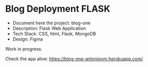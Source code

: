 # Blog Deployment FLASK
- Document here the project: blog-one
- Description: Flask Web Application
- Tech Stack: CSS, html, Flask, MongoDB
- Design: Figma

Work in progress.

Check the app alive: https://blog-one-antoniovm.herokuapp.com/